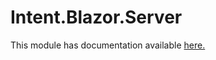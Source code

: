 ﻿# Intent.Blazor.Server

This module has documentation available [here.](https://docs.intentarchitect.com/articles/modules-dotnet/intent-blazor-server/intent-blazor-server.html)
